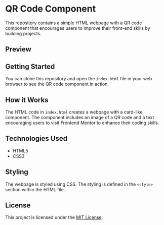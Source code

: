 # QR Code Component

This repository contains a simple HTML webpage with a QR code component that encourages users to improve their front-end skills by building projects.

## Preview


## Getting Started

You can clone this repository and open the `index.html` file in your web browser to see the QR code component in action.

## How it Works

The HTML code in `index.html` creates a webpage with a card-like component. The component includes an image of a QR code and a text encouraging users to visit Frontend Mentor to enhance their coding skills.

## Technologies Used

- HTML5
- CSS3

## Styling

The webpage is styled using CSS. The styling is defined in the `<style>` section within the HTML file.

## License

This project is licensed under the [MIT License](LICENSE).

